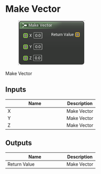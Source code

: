 # Make Vector

<div align="left" data-full-width="false"><figure><img src="../../../../.gitbook/assets/make_vector.png" alt=""><figcaption></figcaption></figure></div>

Make Vector

## Inputs

<table><thead><tr><th width="170">Name</th><th>Description</th></tr></thead><tbody><tr><td>X</td><td>Make Vector</td></tr><tr><td>Y</td><td>Make Vector</td></tr><tr><td>Z</td><td>Make Vector</td></tr></tbody></table>

## Outputs

<table><thead><tr><th width="170">Name</th><th>Description</th></tr></thead><tbody><tr><td>Return Value</td><td>Make Vector</td></tr></tbody></table>
